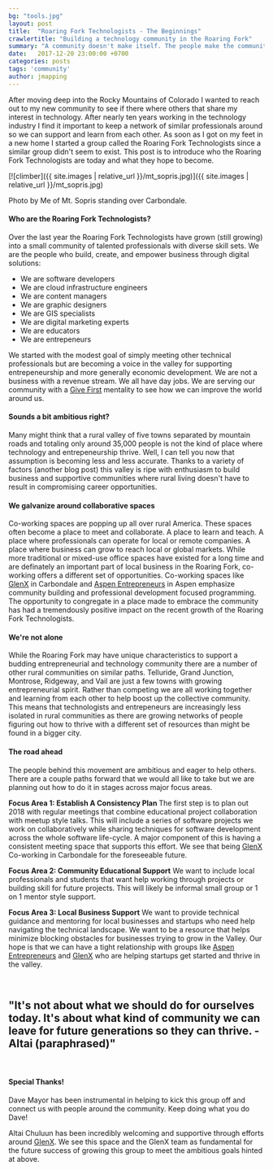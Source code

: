 ```yaml
---
bg: "tools.jpg"
layout: post
title:  "Roaring Fork Technologists - The Beginnings"
crawlertitle: "Building a technology community in the Roaring Fork"
summary: "A community doesn't make itself. The people make the community. The Roaring Fork Technologists are trying to add modern opportunity to the Roaring Fork community."
date:   2017-12-20 23:00:00 +0700
categories: posts
tags: 'community'
author: jmapping
---
```



After moving deep into the Rocky Mountains of Colorado I wanted to reach out to my new community to see if there where others that share my interest in technology. After nearly ten years working in the technology industry I find it important to keep a network of similar professionals around so we can support and learn from each other. As soon as I got on my feet in a new home I started a group called the Roaring Fork Technologists since a similar group didn't seem to exist. This post is to introduce who the Roaring Fork Technologists are today and what they hope to become.

[![climber]({{ site.images | relative_url }}/mt_sopris.jpg)]({{ site.images | relative_url }}/mt_sopris.jpg)

<p class="photo-credit">Photo by Me of Mt. Sopris standing over Carbondale.</p>

<h4>Who are the Roaring Fork Technologists?</h4>

Over the last year the Roaring Fork Technologists have grown (still growing) into a small community of talented professionals with diverse skill sets. We are the people who build, create, and empower business through digital solutions:
* We are software developers
* We are cloud infrastructure engineers
* We are content managers
* We are graphic designers
* We are GIS specialists
* We are digital marketing experts
* We are educators
* We are entrepeneurs


We started with the modest goal of simply meeting other technical professionals but are becoming a voice in the valley for supporting entrepeneurship and more generally economic development. We are not a business with a revenue stream. We all have day jobs. We are serving our community with a <a href="https://www.builtincolorado.com/2015/08/27/give-first-video-series-david-cohen-techstars" target="_blank">Give First</a> mentality to see how we can improve the world around us.

<h4>Sounds a bit ambitious right?</h4>

Many might think that a rural valley of five towns separated by mountain roads and totaling only around 35,000 people is not the kind of place where technology and entrepeneurship thrive. Well, I can tell you now that assumption is becoming less and less accurate. Thanks to a variety of factors (another blog post) this valley is ripe with enthusiasm to build business and supportive communities where rural living doesn't have to result in compromising career opportunities.

<h4>We galvanize around collaborative spaces</h4>

Co-working spaces are popping up all over rural America. These spaces often become a place to meet and collaborate. A place to learn and teach. A place where professionals can operate for local or remote companies. A place where business can grow to reach local or global markets. While more traditional or mixed-use office spaces have existed for a long time and are definately an important part of local business in the Roaring Fork, co-working offers a different set of opportunities. Co-working spaces like <a href="https://glenx.space/" target="_blank">GlenX</a> in Carbondale and <a href="https://aspenentrepreneurs.com/" target="_blank">Aspen Entrepreneurs</a> in Aspen emphasize community building and professional development focused programming. The opportunity to congregate in a place made to embrace the community has had a tremendously positive impact on the recent growth of the Roaring Fork Technologists.

<h4>We're not alone</h4>

While the Roaring Fork may have unique characteristics to support a budding entrepreneurial and technology community there are a number of other rural communities on similar paths. Telluride, Grand Junction, Montrose, Ridgeway, and Vail are just a few towns with growing entrepreneurial spirit. Rather than competing we are all working together and learning from each other to help boost up the collective community. This means that technologists and entrepeneurs are increasingly less isolated in rural communities as there are growing networks of people figuring out how to thrive with a different set of resources than might be found in a bigger city.

<h4>The road ahead</h4>

The people behind this movement are ambitious and eager to help others. There are a couple paths forward that we would all like to take but we are planning out how to do it in stages across major focus areas.

<strong>Focus Area 1: Establish A Consistency Plan </strong> The first step is to plan out 2018 with regular meetings that combine educational project collaboration with meetup style talks. This will include a series of software projects we work on collaboratively while sharing techniques for software development across the whole software life-cycle. A major component of this is having a consistent meeting space that supports this effort. We see that being <a href="https://glenx.space/" target="_blank">GlenX</a> Co-working in Carbondale for the foreseeable future.

<strong>Focus Area 2: Community Educational Support</strong> We want to include local professionals and students that want help working through projects or building skill for future projects. This will likely be informal small group or 1 on 1 mentor style support.

<strong>Focus Area 3: Local Business Support</strong> We want to provide technical guidance and mentoring for local businesses and startups who need help navigating the technical landscape. We want to be a resource that helps minimize blocking obstacles for businesses trying to grow in the Valley. Our hope is that we can have a tight relationship with groups like <a href="https://aspenentrepreneurs.com/" target="_blank">Aspen Entrepreneurs</a> and <a href="https://glenx.space/" target="_blank">GlenX</a> who are helping startups get started and thrive in the valley.

<br>
<h2>"It's not about what we should do for ourselves today. It's about what kind of community we can leave for future generations so they can thrive. - Altai (paraphrased)"</h2>
<br>

<h4>Special Thanks!</h4>
Dave Mayor has been instrumental in helping to kick this group off and connect us with people around the community. Keep doing what you do Dave!

Altai Chuluun has been incredibly welcoming and supportive through efforts around <a href="https://glenx.space/" target="_blank">GlenX</a>. We see this space and the GlenX team as fundamental for the future success of growing this group to meet the ambitious goals hinted at above.
